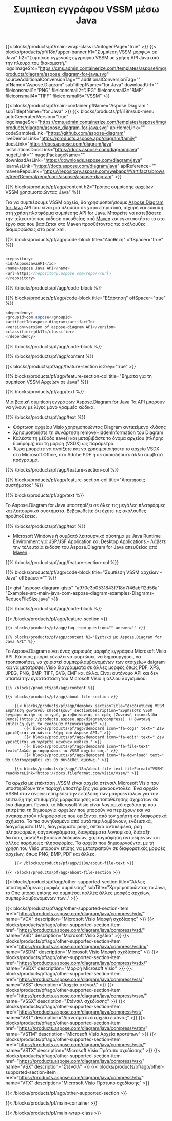 ﻿---
title: Συμπίεση εγγράφου VSSM μέσω Java 
weight: 3350
url: /el/java/compress/vssm/ 
description: Java πηγαίος κώδικας για τη συμπίεση του αρχείου vssm στο Java Runtime Environment για JSP/JSF Application και Desktop Applications.
---
{{< blocks/products/pf/main-wrap-class isAutogenPage="true" >}}
{{< blocks/products/pf/i18n/upper-banner h1="Συμπίεση VSSM μορφών σε Java" h2="Συμπίεση εγγενούς εγγράφου VSSM με χρήση API Java από την πλευρά του διακομιστή." logoImageSrc="https://cms.admin.containerize.com/templates/aspose/img/products/diagram/aspose_diagram-for-java.svg" sourceAdditionalConversionTag="" additionalConversionTag="" pfName="Aspose.Diagram" subTitlepfName="for Java" downloadUrl="" fileiconsmall1="PNG" fileiconsmall2="JPG" fileiconsmall3="BMP" fileiconsmall4="TIFF" fileiconsmall5="VSSM" >}}

{{< blocks/products/pf/main-container pfName="Aspose.Diagram " subTitlepfName="for Java" >}}
{{< blocks/products/pf/i18n/sub-menu autoGeneratedVersion="true" logoImageSrc="https://cms.admin.containerize.com/templates/aspose/img/products/diagram/aspose_diagram-for-java.svg" apiHomeLink="" codeSamplesLink="https://github.com/aspose-diagram" liveDemosLink="https://products.aspose.app/diagram/family" docsLink="https://docs.aspose.com/diagram/java" installationsDocsLink="https://docs.aspose.com/diagram/java" nugetLink="" nugetPackageName="" downloadAsLink="https://downloads.aspose.com/diagram/java" learnAsLink="https://docs.aspose.com/diagram/java" apiReference="" mavenRepoLink="https://repository.aspose.com/webapp/#/artifacts/browse/tree/General/repo/com/aspose/aspose-diagram" >}}

{{% blocks/products/pf/agp/content h2="Τρόπος συμπίεσης αρχείων VSSM χρησιμοποιώντας Java" %}}

 Για να συμπιέσουμε VSSM αρχείο, θα χρησιμοποιήσουμε
 [Aspose.Diagram for Java](https://products.aspose.com/diagram/java) 
 API που είναι μια πλούσια σε χαρακτηριστικά, ισχυρή και εύκολη στη χρήση πλατφόρμα συμπίεσης API for Java. Μπορείτε να κατεβάσετε την τελευταία του έκδοση απευθείας από
 [Maven](https://repository.aspose.com/webapp/#/artifacts/browse/tree/General/repo/com/aspose/aspose-diagram) 
 και εγκαταστήστε το στο έργο σας που βασίζεται στο Maven προσθέτοντας τις ακόλουθες διαμορφώσεις στο pom.xml.

{{% blocks/products/pf/agp/code-block title="Αποθήκη" offSpacer="true" %}}

```cs

<repository>
<id>AsposeJavaAPI</id>
<name>Aspose Java API</name>
<url>https://repository.aspose.com/repo/</url>
</repository>


```

{{% /blocks/products/pf/agp/code-block %}}

{{% blocks/products/pf/agp/code-block title="Εξάρτηση" offSpacer="true" %}}

```cs
<dependency>
<groupId>com.aspose</groupId>
<artifactId>aspose-diagram</artifactId>
<version>version of aspose-diagram API</version>
<classifier>jdk17</classifier>
</dependency>


```

{{% /blocks/products/pf/agp/code-block %}}

{{% /blocks/products/pf/agp/content %}}

{{< blocks/products/pf/agp/feature-section isGrey="true" >}}

{{% blocks/products/pf/agp/feature-section-col title="Βήματα για τη συμπίεση VSSM Αρχείων σε Java" %}}

{{% blocks/products/pf/agp/text %}}

 Μια βασική συμπίεση εγγράφων
 [Aspose.Diagram for Java](https://products.aspose.com/diagram/java) 
 Τα API μπορούν να γίνουν με λίγες μόνο γραμμές κώδικα.

{{% /blocks/products/pf/agp/text %}}

+ Φόρτωση αρχείου Visio χρησιμοποιώντας Diagram αντικείμενο κλάσης
+ Χρησιμοποιήστε τη συνάρτηση removeHiddenInformation του Diagram
+ Καλέστε τη μέθοδο save() και μεταβιβάστε το όνομα αρχείου (πλήρης διαδρομή) και τη μορφή (VSDX) ως παράμετρο.
+ Τώρα μπορείτε να ανοίξετε και να χρησιμοποιήσετε το αρχείο VSDX στο Microsoft Office, στο Adobe PDF ή σε οποιοδήποτε άλλο συμβατό πρόγραμμα.

{{% /blocks/products/pf/agp/feature-section-col %}}

{{% blocks/products/pf/agp/feature-section-col title="Απαιτήσεις συστήματος" %}}

{{% blocks/products/pf/agp/text %}}

 Το Aspose.Diagram for Java υποστηρίζει σε όλες τις μεγάλες πλατφόρμες και λειτουργικά συστήματα. Βεβαιωθείτε ότι έχετε τις ακόλουθες προϋποθέσεις.

{{% /blocks/products/pf/agp/text %}}

- Microsoft Windows ή συμβατό λειτουργικό σύστημα με Java Runtime Environment για JSP/JSF Application και Desktop Applications.- Λάβετε την τελευταία έκδοση του Aspose.Diagram for Java απευθείας από [Maven](https://repository.aspose.com/webapp/#/artifacts/browse/tree/General/repo/com/aspose/aspose-diagram)  .

{{% /blocks/products/pf/agp/feature-section-col %}}

{{% blocks/products/pf/agp/code-block title="Συμπίεση VSSM αρχείων - Java" offSpacer="" %}}

{{< gist "aspose-diagram-gists" "a970e3b0531843f718d7f46abf12d56a" "Examples-src-main-java-com-aspose-diagram-examples-Diagrams-ReduceFileSize.java" >}}

{{% /blocks/products/pf/agp/code-block %}}

{{< /blocks/products/pf/agp/feature-section >}}

    {{< blocks/products/pf/agp/faq-item question="" answer="" >}}
 

<!-- aboutfile Starts -->

    {{% blocks/products/pf/agp/content h2="Σχετικά με Aspose.Diagram for Java API" %}}

 Το Aspose.Diagram είναι ένας χειρισμός μορφής εγγράφου Microsoft Visio API. Κάποιος μπορεί εύκολα να φορτώσει, να δημιουργήσει, να τροποποιήσει, να χειριστεί συμπεριλαμβανομένων των στοιχείων daigram και να μετατρέψει Visio διαγράμματα σε άλλες μορφές όπως PDF, XPS, JPEG, PNG, BMP, TIFF, SVG, EMF και άλλα. Είναι αυτόνομο API και δεν απαιτεί την εγκατάσταση του Microsoft Visio ή άλλου λογισμικού.  



    {{% /blocks/products/pf/agp/content %}}

    {{< blocks/products/pf/agp/about-file-section >}}

        {{< blocks/products/pf/agp/demobox sectionTitle="Διαδικτυακή VSSM Συμπίεση ζωντανών επιδείξεων" sectionDescription="Συμπιέστε VSSM έγγραφα αυτήν τη στιγμή, μεταβαίνοντας σε εμάς [Ζωντανή ιστοσελίδα Demos](https://products.aspose.app/diagram/compress). Η ζωντανή επίδειξη έχει τα ακόλουθα πλεονεκτήματα" >}}
            {{< blocks/products/pf/agp/democard icon="fa-cogs" text=" Δεν χρειάζεται να κάνετε λήψη του Aspose API." >}}
            {{< blocks/products/pf/agp/democard icon="fa-edit" text=" Δεν χρειάζεται να γράψετε κανέναν κώδικα." >}}
            {{< blocks/products/pf/agp/democard icon="fa-file-text" text="Απλώς μεταφορτώστε τα VSSM αρχεία σας." >}}
            {{< blocks/products/pf/agp/democard icon="fa-download" text=" Θα υδατογραφηθεί και θα συνδεθεί αμέσως." >}}

        {{< blocks/products/pf/agp/i18n/about-file-text fileFormat="VSSM" readMoreLink="https://docs.fileformat.com/visio/vssm/" >}}
Τα αρχεία με επέκταση .VSSM είναι αρχεία στένσιλ Microsoft Visio που υποστηρίζουν την παροχή υποστήριξης για μακροεντολές. Ένα αρχείο VSSM όταν ανοίγει επιτρέπει την εκτέλεση των μακροεντολών για την επίτευξη της επιθυμητής μορφοποίησης και τοποθέτησης σχημάτων σε ένα diagram. Γενικά, το Microsoft Visio είναι λογισμικό σχεδίασης που επιτρέπει τη δημιουργία αρχείων που μπορούν να περιέχουν και να αναπαριστούν πληροφορίες που ορίζονται από τον χρήστη σε διαφορετικά σχήματα. Τα πιο συνηθισμένα από αυτά περιλαμβάνουν, ενδεικτικά, διαγράμματα UML, διαγράμματα ροής, οπτικά αντικείμενα, ροή πληροφοριών, οργανογράμματα, διαγράμματα λογισμικού, διάταξη δικτύου, μοντέλα βάσεων δεδομένων, χαρτογράφηση αντικειμένων και άλλες παρόμοιες πληροφορίες. Τα αρχεία που δημιουργούνται με τη χρήση του Visio μπορούν επίσης να μετατραπούν σε διαφορετικές μορφές αρχείων, όπως PNG, BMP, PDF και άλλες. 

        {{< /blocks/products/pf/agp/i18n/about-file-text >}}

    {{< /blocks/products/pf/agp/about-file-section >}}

<!-- aboutfile Ends -->

{{< blocks/products/pf/agp/other-supported-section title="Άλλες υποστηριζόμενες μορφές συμπίεσης" subTitle="Χρησιμοποιώντας το Java, το One μπορεί επίσης να συμπιέσει πολλές άλλες μορφές αρχείων, συμπεριλαμβανομένων των.." >}}

{{< blocks/products/pf/agp/other-supported-section-item href="https://products.aspose.com/diagram/java/compress/vdx/" name="VDX" description="Microsoft Visio Μορφή σχεδίασης" >}}
{{< blocks/products/pf/agp/other-supported-section-item href="https://products.aspose.com/diagram/java/compress/vsd/" name="VSD" description="Microsoft Visio Σχέδια" >}}
{{< blocks/products/pf/agp/other-supported-section-item href="https://products.aspose.com/diagram/java/compress/vsdm/" name="VSDM" description="Microsoft Visio Μορφή σχεδίασης" >}}
{{< blocks/products/pf/agp/other-supported-section-item href="https://products.aspose.com/diagram/java/compress/vsdx/" name="VSDX" description="Μορφή Microsoft Visio" >}}
{{< blocks/products/pf/agp/other-supported-section-item href="https://products.aspose.com/diagram/java/compress/vss/" name="VSS" description="Αρχεία στένσιλ" >}}
{{< blocks/products/pf/agp/other-supported-section-item href="https://products.aspose.com/diagram/java/compress/vssx/" name="VSSX" description="Στένσιλ σχεδίασης" >}}
{{< blocks/products/pf/agp/other-supported-section-item href="https://products.aspose.com/diagram/java/compress/vst/" name="VST" description="Διανυσματικά αρχεία εικόνας" >}}
{{< blocks/products/pf/agp/other-supported-section-item href="https://products.aspose.com/diagram/java/compress/vstm/" name="VSTM" description="Microsoft Visio Αρχεία προτύπων" >}}
{{< blocks/products/pf/agp/other-supported-section-item href="https://products.aspose.com/diagram/java/compress/vstx/" name="VSTX" description="Microsoft Visio Πρότυπο σχεδίασης" >}}
{{< blocks/products/pf/agp/other-supported-section-item href="https://products.aspose.com/diagram/java/compress/vsx/" name="VSX" description="Στένσιλ" >}}
{{< blocks/products/pf/agp/other-supported-section-item href="https://products.aspose.com/diagram/java/compress/vtx/" name="VTX" description="Microsoft Visio Πρότυπο σχεδίασης" >}}

{{< /blocks/products/pf/agp/other-supported-section >}}

{{< /blocks/products/pf/main-container >}}
    
{{< /blocks/products/pf/main-wrap-class >}}